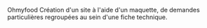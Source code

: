 Ohmyfood
Création d'un site à l'aide d'un maquette, de demandes particulières regroupées au sein d'une fiche technique.

